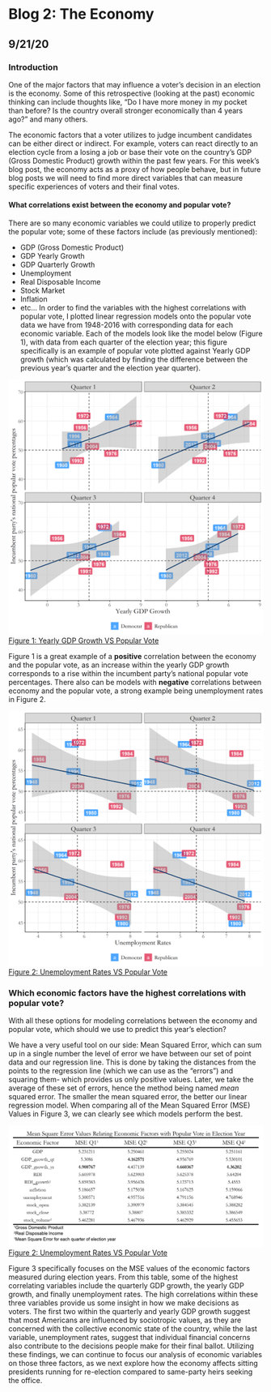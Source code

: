 # Blog 2: The Economy
## 9/21/20

### Introduction

One of the major factors that may influence a voter’s decision in an election is the economy. Some of this retrospective (looking at the past) economic thinking can include thoughts like, “Do I have more money in my pocket than before? Is the country overall stronger economically than 4 years ago?” and many others.

The economic factors that a voter utilizes to judge incumbent candidates can be either direct or indirect. For example, voters can react directly to an election cycle from a losing a job or base their vote on the country’s GDP (Gross Domestic Product) growth within the past few years. For this week’s blog post, the economy acts as a proxy of how people behave, but in future blog posts we will need to find more direct variables that can measure specific experiences of voters and their final votes.

#### What correlations exist between the economy and popular vote?

There are so many economic variables we could utilize to properly predict the popular vote; some of these factors include (as previously mentioned):
* GDP (Gross Domestic Product)
* GDP Yearly Growth
* GDP Quarterly Growth
* Unemployment
* Real Disposable Income
* Stock Market
* Inflation
* etc…
In order to find the variables with the highest correlations with popular vote, I plotted linear regression models onto the popular vote data we have from 1948-2016 with corresponding data for each economic variable. Each of the models look like the model below (Figure 1), with data from each quarter of the election year; this figure specifically is an example of popular vote plotted against Yearly GDP growth (which was calculated by finding the difference between the previous year’s quarter and the election year quarter).

![](../Rplots/week2/YearlyGDPGrowth.png)
[Figure 1: Yearly GDP Growth VS Popular Vote](../Rplots/week2/YearlyGDPGrowth.png)

Figure 1 is a great example of a **positive** correlation between the economy and the popular vote, as an increase within the yearly GDP growth corresponds to a rise within the incumbent party’s national popular vote percentages.  There also can be models with **negative** correlations between economy and the popular vote, a strong example being unemployment rates in Figure 2.

![](../Rplots/week2/unemployment.png)
[Figure 2: Unemployment Rates VS Popular Vote](../Rplots/week2/unemployment.png)

### Which economic factors have the highest correlations with popular vote?

With all these options for modeling correlations between the economy and popular vote, which should we use to predict this year’s election? 

We have a very useful tool on our side: Mean Squared Error, which can sum up in a single number the level of error we have between our set of point data and our regression line. This is done by taking the distances from the points to the regression line (which we can use as the “errors”) and squaring them- which provides us only positive values. Later, we take the average of these set of errors, hence the method being named *mean* squared error. The smaller the mean squared error, the better our linear regression model. When comparing all of the Mean Squared Error (MSE) Values in Figure 3, we can clearly see which models perform the best.

![](../Rplots/week2/MSE_Economy_ElectionYear.png)
[Figure 2: Unemployment Rates VS Popular Vote](../Rplots/week2/MSE_Economy_ElectionYear.png)
 
Figure 3 specifically focuses on the MSE values of the economic factors measured during election years. From this table, some of the highest correlating variables include the quarterly GDP growth, the yearly GDP growth, and finally unemployment rates. The high correlations within these three variables provide us some insight in how we make decisions as voters. The first two within the quarterly and yearly GDP growth suggest that most Americans are influenced by sociotropic values, as they are concerned with the collective economic state of the country, while the last variable, unemployment rates, suggest that individual financial concerns also contribute to the decisions people make for their final ballot. Utilizing these findings, we can continue to focus our analysis of economic variables on those three factors, as we next explore how the economy affects sitting presidents running for re-election compared to same-party heirs seeking the office.  

